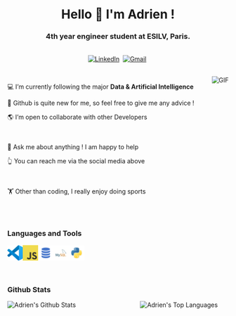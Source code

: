 <p>
  <h1 align="center"><b>Hello 👋 I'm Adrien !</b></h1>
</p>

<p>
  <h3 align="center"><b>4th year engineer student at ESILV, Paris.</b></h3>
</p>

<p align="center">
<br>
<a href="https://www.linkedin.com/in/tv-figard-adrien-3b7811141/"><img src="https://img.shields.io/badge/linkedin-%230077B5.svg?&style=for-the-badge&logo=linkedin&logoColor=white" alt="LinkedIn" /></a>&nbsp;
<a href="mailto:adrien.figard@gmail.com?subject=Hi%20Adrien"><img src="https://img.shields.io/badge/gmail-%23D14836.svg?&style=for-the-badge&logo=gmail&logoColor=white" alt="Gmail"/></a>&nbsp;
</p>

<br>

<img align="right" height="270px" alt="GIF" src="https://www.themasterpicks.com/wp-content/uploads/2020/04/22b22287602523.5dbd29081561d.gif" />


💻 I’m currently following the major **Data & Artificial Intelligence**

🌱 Github is quite new for me, so feel free to give me any advice !

🌎 I’m open to collaborate with other Developers

<br>

🤝 Ask me about anything ! I am happy to help

👆 You can reach me via the social media above

<br>

🏋️ Other than coding, I really enjoy doing sports

<br>
<br>

### **Languages and Tools**

<img align="left" alt="Visual Studio Code" width="35px" src="https://raw.githubusercontent.com/github/explore/80688e429a7d4ef2fca1e82350fe8e3517d3494d/topics/visual-studio-code/visual-studio-code.png" />
<img align="left" alt="JavaScript" width="35px" src="https://raw.githubusercontent.com/github/explore/80688e429a7d4ef2fca1e82350fe8e3517d3494d/topics/javascript/javascript.png" />
<img align="left" alt="SQL" width="35px" src="https://raw.githubusercontent.com/github/explore/80688e429a7d4ef2fca1e82350fe8e3517d3494d/topics/sql/sql.png" />
<img align="left" alt="MySQL" width="35px" src="https://raw.githubusercontent.com/github/explore/80688e429a7d4ef2fca1e82350fe8e3517d3494d/topics/mysql/mysql.png" />
<img align="left" alt="HTML5" width="35px" src="https://raw.githubusercontent.com/github/explore/80688e429a7d4ef2fca1e82350fe8e3517d3494d/topics/python/python.png" />
<br>
<br>
<br>
<br>



### **Github Stats**

<img align="left" src="https://github-readme-stats.vercel.app/api?username=afigard&show_icons=true&hide_border=true&theme=dark" alt="Adrien's Github Stats" width="60%">
  
<img src="https://github-readme-stats.vercel.app/api/top-langs/?username=afigard&show_icons=true&hide_border=true&theme=dark" width="37%" alt="Adrien's Top Languages">



<!-- stats
![GitHub stats](https://github-readme-stats.vercel.app/api?username=afigard&show_icons=true&hide_border=true&theme=dark)
![Programming stats](https://github-readme-stats.vercel.app/api/top-langs/?username=afigard&show_icons=true&hide_border=true")-->
